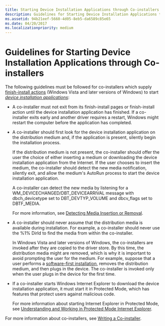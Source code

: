 ```yaml
---
title: Starting Device Installation Applications through Co-installers
description: Guidelines for Starting Device Installation Applications through Co-installers
ms.assetid: 94b21eef-5660-4d05-8eb5-da6589c85e65
ms.date: 04/20/2017
ms.localizationpriority: medium
---
```


# Guidelines for Starting Device Installation Applications through Co-installers


The following guidelines must be followed for co-installers which supply [finish-install actions](finish-install-actions--windows-vista-and-later-.md) (Windows Vista and later versions of Windows) to start [*device installation applications*](https://msdn.microsoft.com/library/windows/hardware/ff556277#wdkgloss-device-installation-application):

-   A co-installer must not exit from its finish-install pages or finish-install action until the device installation application has finished. If a co-installer exits early and another driver requires a restart, Windows might restart the computer before the application has completed.

-   A co-installer should first look for the device installation application on the distribution medium and, if the application is present, silently begin the installation process.

    If the distribution medium is not present, the co-installer should offer the user the choice of either inserting a medium or downloading the device installation application from the Internet. If the user chooses to insert the medium, the co-installer should detect the new media notification, silently exit, and allow the medium's AutoRun process to start the device installation application.

    A co-installer can detect the new media by listening for a WM_DEVICECHANGED/DBT_DEVICEARRIVAL message with dbch_devicetype set to DBT_DEVTYP_VOLUME and dbcv_flags set to DBTF_MEDIA.

    For more information, see [Detecting Media Insertion or Removal](https://go.microsoft.com/fwlink/p/?linkid=161958).

-   A co-installer should never assume that the distribution media is available during installation. For example, a co-installer should never use the %1% DirId to find the media from within the co-installer.

    In Windows Vista and later versions of Windows, the co-installers are invoked after they are copied to the driver store. By this time, the distribution media might are removed, which is why it is important to avoid prompting the user for the medium. For example, suppose that a user performs a [software-first installation](software-first-installation.md), removes the distribution medium, and then plugs in the device. The co-installer is invoked only when the user plugs in the device for the first time.

-   If a co-installer starts Windows Internet Explorer to download the device installation application, it must start it in Protected Mode, which has features that protect users against malicious code.

    For more information about starting Internet Explorer in Protected Mode, see [Understanding and Working in Protected Mode Internet Explorer](https://go.microsoft.com/fwlink/p/?linkid=133163).

For more information about co-installers, see [Writing a Co-installer](writing-a-co-installer.md).

 

 





